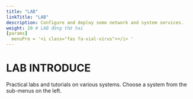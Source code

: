 ```yaml
---
title: "LAB"
linkTitle: "LAB"
description: Configure and deploy some network and system services.
weight: 20 # LAB đứng thứ hai
[params]
  menuPre = '<i class="fas fa-vial-virus"></i> '
---
```

# LAB INTRODUCE
Practical labs and tutorials on various systems. Choose a system from the sub-menus on the left.
